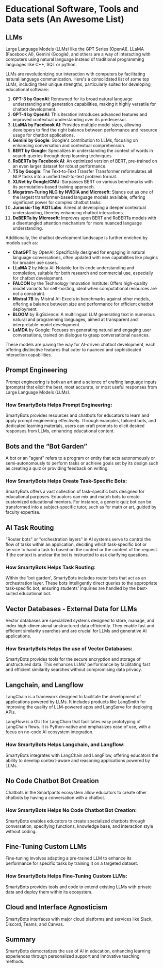 # Educational Software, Tools and Data sets (An Awesome List)

## LLMs

Large Language Models (LLMs) like the GPT Series (OpenAI), LLaMA (Facebook AI), Gemini (Google), and others are a way of interacting with computers using natural language instead of traditional programming languages like C++, SQL or python.

LLMs are revolutionizing our interaction with computers by facilitating natural language communication. Here's a consolidated list of some top LLMs, including their unique strengths, particularly suited for developing educational software:

1. **GPT-3 by OpenAI**: Renowned for its broad natural language understanding and generation capabilities, making it highly versatile for chatbot development.
2. **GPT-4 by OpenAI**: This iteration introduces advanced features and improved contextual understanding over its predecessor.
3. **LLaMA by Facebook AI**: Provides multiple model sizes, allowing developers to find the right balance between performance and resource usage for chatbot applications.
4. **Gemini by Google**: Google's contribution to LLMs, focusing on enhancing conversation and contextual comprehension.
5. **BERT by Google**: Specializes in understanding the context of words in search queries through deep learning techniques.
6. **RoBERTa by Facebook AI**: An optimized version of BERT, pre-trained on an even larger dataset for robust performance.
7. **T5 by Google**: The Text-to-Text Transfer Transformer reformulates all NLP tasks into a unified text-to-text problem format.
8. **XLNet by Google/CMU**: Surpasses BERT on various benchmarks with its permutation-based training approach.
9. **Megatron-Turing NLG by NVIDIA and Microsoft**: Stands out as one of the largest transformer-based language models available, offering significant power for complex chatbot tasks.
10. **Jurassic-1 by AI21 Labs**: Aimed at developing a deeper contextual understanding, thereby enhancing chatbot interactions.
11. **DeBERTa by Microsoft**: Improves upon BERT and RoBERTa models with a disentangled attention mechanism for more nuanced language understanding.

Additionally, the chatbot development landscape is further enriched by models such as:

- **ChatGPT** by OpenAI: Specifically designed for engaging in natural language conversations, often updated with new capabilities like plugins for broader use cases.
- **LLaMA 2** by Meta AI: Notable for its code understanding and completion, suitable for both research and commercial use, especially for chatbot development.
- **FALCON** by the Technology Innovation Institute: Offers high-quality model variants for self-hosting, ideal when computational resources are not a constraint.
- **Mistral 7B** by Mistral AI: Excels in benchmarks against other models, offering a balance between size and performance for efficient chatbot deployment.
- **BLOOM** by BigScience: A multilingual LLM generating text in numerous natural and programming languages, aimed at transparent and interpretable model development.
- **LaMDA** by Google: Focuses on generating natural and engaging user conversations, trained on dialogue to grasp conversational nuances.

These models are paving the way for AI-driven chatbot development, each offering distinctive features that cater to nuanced and sophisticated interaction capabilities.



## Prompt Engineering

Prompt engineering is both an art and a science of crafting language inputs (prompts) that elicit the best, most accurate, or most useful responses from Large Language Models (LLMs).

### How SmartyBots Helps Prompt Engineering:

SmartyBots provides resources and chatbots for educators to learn and apply prompt engineering effectively. Through examples, tailored bots, and dedicated learning materials, users can craft prompts to elicit desired responses from LLMs, enhancing educational content.

## Bots and the “Bot Garden”

A bot or an "agent" refers to a program or entity that acts autonomously or semi-autonomously to perform tasks or achieve goals set by its design such as creating a quiz or providing feedback on writing.

### How SmartyBots Helps Create Task-Specific Bots:

SmartyBots offers a vast collection of task-specific bots designed for educational purposes. Educators can mix and match bots to create customized educational mentors. For instance, a generic quiz bot can be transformed into a subject-specific tutor, such as for math or art, guided by faculty expertise.

## AI Task Routing

"Router bots" or "orchestration layers" in AI systems serve to control the flow of tasks within an application, deciding which task-specific bot or service to hand a task to based on the context or the content of the request. If the context is unclear the bot is instructed to ask clarifying questions.

### How SmartyBots Helps Task Routing:

Within the 'bot garden', SmartyBots includes router bots that act as an orchestration layer. These bots intelligently direct queries to the appropriate task-specific bot, ensuring students' inquiries are handled by the best-suited educational bot.

## Vector Databases - External Data for LLMs

Vector databases are specialized systems designed to store, manage, and index high-dimensional unstructured data efficiently. They enable fast and efficient similarity searches and are crucial for LLMs and generative AI applications.

### How SmartyBots Helps the use of Vector Databases:

SmartyBots provides tools for the secure encryption and storage of unstructured data. This enhances LLMs' performance by facilitating fast and efficient similarity searches without compromising data privacy.

## Langchain, and Langflow

LangChain is a framework designed to facilitate the development of applications powered by LLMs. It includes products like LangSmith for improving the quality of LLM-powered apps and LangServe for deploying APIs.

LangFlow is a GUI for LangChain that facilitates easy prototyping of LangChain flows. It is Python-native and emphasizes ease of use, with a focus on no-code AI ecosystem integration.

### How SmartyBots Helps Langchain, and Langflow:

SmartyBots integrates with LangChain and LangFlow, offering educators the ability to develop context-aware and reasoning applications powered by LLMs.

## No Code Chatbot Bot Creation

Chatbots in the Smartpants ecosystem allow educators to create other chatbots by having a conversation with a chatbot.

### How SmartyBots Helps No Code Chatbot Bot Creation:

SmartyBots enables educators to create specialized chatbots through conversation, specifying functions, knowledge base, and interaction style without coding.

## Fine-Tuning Custom LLMs

Fine-tuning involves adapting a pre-trained LLM to enhance its performance for specific tasks by training it on a targeted dataset.

### How SmartyBots Helps Fine-Tuning Custom LLMs:

SmartyBots provides tools and code to extend existing LLMs with private data and deploy them within its ecosystem.

## Cloud and Interface Agnosticism

SmartyBots interfaces with major cloud platforms and services like Slack, Discord, Teams, and Canvas.

## Summary

SmartyBots democratizes the use of AI in education, enhancing learning experiences through personalized support and innovative teaching methods.
